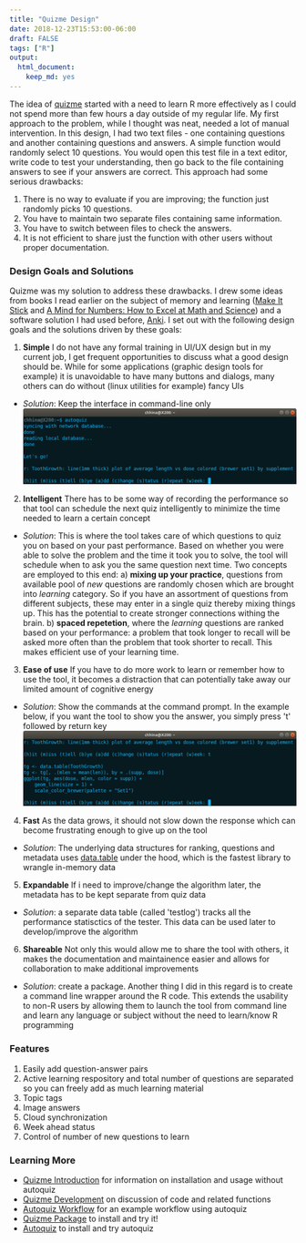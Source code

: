 ```yaml
---
title: "Quizme Design"
date: 2018-12-23T15:53:00-06:00
draft: FALSE
tags: ["R"]
output:
  html_document:
    keep_md: yes
---
```


The idea of [quizme](https://github.com/pchhina/quizme) started with a need to learn R more effectively as I could not spend more than few hours a day outside of my regular life. My first approach to the problem, while I thought was neat, needed a lot of manual intervention. In this design, I had two text files - one containing questions and another containing questions and answers. A simple function would randomly select 10 questions. You would open this test file in a text editor, write code to test your understanding, then go back to the file containing answers to see if your answers are correct. This approach had some serious drawbacks:

1. There is no way to evaluate if you are improving; the function just randomly picks 10 questions.
2. You have to maintain two separate files containing same information.
3. You have to switch between files to check the answers.
4. It is not efficient to share just the function with other users without proper documentation. 

### Design Goals and Solutions
Quizme was my solution to address these drawbacks. I drew some ideas from books I read earlier on the subject of memory and learning ([Make It Stick](https://www.amazon.com/Make-Stick-Science-Successful-Learning/dp/0674729013/ref=sr_1_1?ie=UTF8&qid=1545611894&sr=8-1&keywords=make+it+stick) and [A Mind for Numbers: How to Excel at Math and Science](https://www.amazon.com/Mind-Numbers-Science-Flunked-Algebra/dp/039916524X/ref=pd_bxgy_14_img_2?_encoding=UTF8&pd_rd_i=039916524X&pd_rd_r=5ff2d190-0714-11e9-a244-c1f675b879f4&pd_rd_w=2akPJ&pd_rd_wg=6dhLG&pf_rd_p=6725dbd6-9917-451d-beba-16af7874e407&pf_rd_r=8VVX0ZC67249QR0E8286&psc=1&refRID=8VVX0ZC67249QR0E8286)) and a software solution I had used before, [Anki](https://apps.ankiweb.net/). I set out with the following design goals and the solutions driven by these goals:

1. **Simple** I do not have any formal training in UI/UX design but in my current job, I get frequent opportunities to discuss what a good design should be. While for some applications (graphic design tools for example) it is unavoidable to have many buttons and dialogs, many others can do without (linux utilities for example) fancy UIs

- *Solution*: Keep the interface in command-line only
![](simple_interface.png)<!-- -->


2. **Intelligent** There has to be some way of recording the performance so that tool can schedule the next quiz intelligently to minimize the time needed to learn a certain concept

- *Solution*: This is where the tool takes care of which questions to quiz you on based on your past performance. Based on whether you were able to solve the problem and the time it took you to solve, the tool will schedule when to ask you the same question next time. Two concepts are employed to this end: a) **mixing up your practice**, questions from available pool of *new* questions are randomly chosen which are brought into *learning* category. So if you have an assortment of questions from different subjects, these may enter in a single quiz thereby mixing things up. This has the potential to create stronger connections withing the brain. b) **spaced repetetion**, where the *learning* questions are ranked based on your performance: a problem that took longer to recall will be asked more often than the problem that took shorter to recall. This makes efficient use of your learning time.

3. **Ease of use** If you have to do more work to learn or remember how to use the tool, it becomes a distraction that can potentially take away our limited amount of cognitive energy

- *Solution*: Show the commands at the command prompt. In the example below, if you want the tool to show you the answer, you simply press 't' followed by return key
![](ease_of_use.png)


4. **Fast** As the data grows, it should not slow down the response which can become frustrating enough to give up on the tool

- *Solution*: The underlying data structures for ranking, questions and metadata uses [data.table](https://github.com/Rdatatable/data.table/wiki) under the hood, which is the fastest library to wrangle in-memory data 

5. **Expandable** If i need to improve/change the algorithm later, the metadata has to be kept separate from quiz data

- *Solution*: a separate data table (called 'testlog') tracks all the performance statisctics of the tester. This data can be used later to develop/improve the algorithm

6. **Shareable**  Not only this would allow me to share the tool with others, it makes the documentation and maintainence easier and allows for collaboration to make additional improvements

- *Solution*: create a package. Another thing I did in this regard is to create a command line wrapper around the R code. This extends the usability to non-R users by allowing them to launch the tool from command line and learn any language or subject without the need to learn/know R programming

### Features

1. Easily add question-answer pairs
2. Active learning respository and total number of questions are separated so you can freely add as much learning material
3. Topic tags
4. Image answers
5. Cloud synchronization
6. Week ahead status
7. Control of number of new questions to learn

### Learning More

- [Quizme Introduction](../quizme-intro) for information on installation and usage without autoquiz
- [Quizme Development](../quizme-development) on discussion of code and related functions
- [Autoquiz Workflow](../quizme-workflow-with-autoquiz) for an example workflow using autoquiz
- [Quizme Package](https://github.com/pchhina/quizme) to install and try it!
- [Autoquiz](https://github.com/pchhina/autoquiz) to install and try autoquiz
